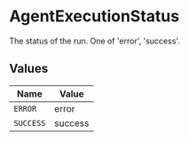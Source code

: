# AgentExecutionStatus

The status of the run. One of 'error', 'success'.


## Values

| Name      | Value     |
| --------- | --------- |
| `ERROR`   | error     |
| `SUCCESS` | success   |